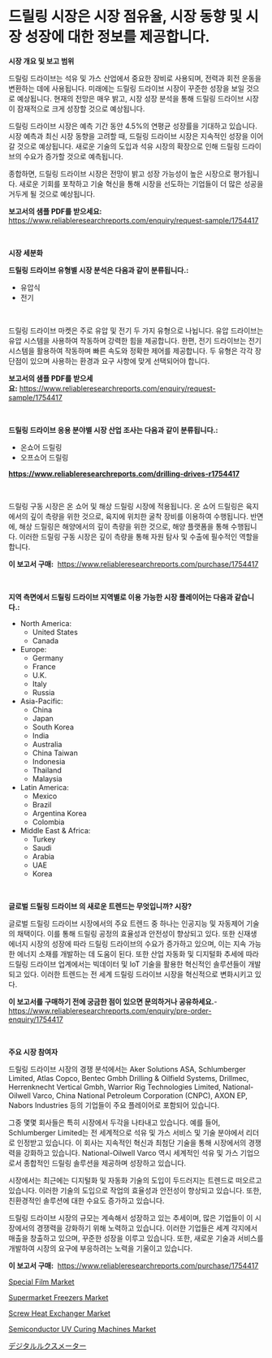 <p><h1>드릴링 시장은 시장 점유율, 시장 동향 및 시장 성장에 대한 정보를 제공합니다.</h1></p><p><strong>시장 개요 및 보고 범위</strong></p>
<p><p>드릴링 드라이브는 석유 및 가스 산업에서 중요한 장비로 사용되며, 전력과 회전 운동을 변환하는 데에 사용됩니다. 미래에는 드릴링 드라이브 시장이 꾸준한 성장을 보일 것으로 예상됩니다. 현재의 전망은 매우 밝고, 시장 성장 분석을 통해 드릴링 드라이브 시장이 잠재적으로 크게 성장할 것으로 예상됩니다.</p><p>드릴링 드라이브 시장은 예측 기간 동안 4.5%의 연평균 성장률을 기대하고 있습니다. 시장 예측과 최신 시장 동향을 고려할 때, 드릴링 드라이브 시장은 지속적인 성장을 이어갈 것으로 예상됩니다. 새로운 기술의 도입과 석유 시장의 확장으로 인해 드릴링 드라이브의 수요가 증가할 것으로 예측됩니다.</p><p>종합하면, 드릴링 드라이브 시장은 전망이 밝고 성장 가능성이 높은 시장으로 평가됩니다. 새로운 기회를 포착하고 기술 혁신을 통해 시장을 선도하는 기업들이 더 많은 성공을 거두게 될 것으로 예상됩니다.</p></p>
<p><strong>보고서의 샘플 PDF를 받으세요:</strong> <a href="https://www.reliableresearchreports.com/enquiry/request-sample/1754417">https://www.reliableresearchreports.com/enquiry/request-sample/1754417</a></p>
<p>&nbsp;</p>
<p><strong>시장 세분화</strong></p>
<p><strong>드릴링 드라이브 유형별 시장 분석은 다음과 같이 분류됩니다.:</strong></p>
<p><ul><li>유압식</li><li>전기</li></ul></p>
<p>&nbsp;</p>
<p><p>드릴링 드라이브 마켓은 주로 유압 및 전기 두 가지 유형으로 나뉩니다. 유압 드라이브는 유압 시스템을 사용하여 작동하며 강력한 힘을 제공합니다. 한편, 전기 드라이브는 전기 시스템을 활용하여 작동하며 빠른 속도와 정확한 제어를 제공합니다. 두 유형은 각각 장단점이 있으며 사용하는 환경과 요구 사항에 맞게 선택되어야 합니다.</p></p>
<p><strong>보고서의 샘플 PDF를 받으세요:</strong>&nbsp;<a href="https://www.reliableresearchreports.com/enquiry/request-sample/1754417">https://www.reliableresearchreports.com/enquiry/request-sample/1754417</a></p>
<p>&nbsp;</p>
<p><strong> 드릴링 드라이브 응용 분야별 시장 산업 조사는 다음과 같이 분류됩니다.:</strong></p>
<p><ul><li>온쇼어 드릴링</li><li>오프쇼어 드릴링</li></ul></p>
<p><strong><a href="https://www.reliableresearchreports.com/drilling-drives-r1754417">https://www.reliableresearchreports.com/drilling-drives-r1754417</a></strong></p>
<p>&nbsp;</p>
<p><p>드릴링 구동 시장은 온 쇼어 및 해상 드릴링 시장에 적용됩니다. 온 쇼어 드릴링은 육지에서의 깊이 측량을 위한 것으로, 육지에 위치한 굴착 장비를 이용하여 수행됩니다. 반면에, 해상 드릴링은 해양에서의 깊이 측량을 위한 것으로, 해양 플랫폼을 통해 수행됩니다. 이러한 드릴링 구동 시장은 깊이 측량을 통해 자원 탐사 및 수출에 필수적인 역할을 합니다.</p></p>
<p><strong>이 보고서 구매:</strong>&nbsp; <a href="https://www.reliableresearchreports.com/purchase/1754417">https://www.reliableresearchreports.com/purchase/1754417</a></p>
<p>&nbsp;</p>
<p><strong>지역 측면에서 드릴링 드라이브 지역별로 이용 가능한 시장 플레이어는 다음과 같습니다.:</strong></p>
<p><ul>
    <li>
        North America:
        <ul>
            <li>United States</li>
            <li>Canada</li>
        </ul>
    </li>
    <li>
        Europe:
        <ul>
            <li>Germany</li>
            <li>France</li>
            <li>U.K.</li>
            <li>Italy</li>
            <li>Russia</li>
        </ul>
    </li>
    <li>
        Asia-Pacific:
        <ul>
            <li>China</li>
            <li>Japan</li>
            <li>South Korea</li>
            <li>India</li>
            <li>Australia</li>
            <li>China Taiwan</li>
            <li>Indonesia</li>
            <li>Thailand</li>
            <li>Malaysia</li>
        </ul>
    </li>
    <li>
        Latin America:
        <ul>
            <li>Mexico</li>
            <li>Brazil</li>
            <li>Argentina Korea</li>
            <li>Colombia</li>
        </ul>
    </li>
    <li>
        Middle East & Africa:
        <ul>
            <li>Turkey</li>
            <li>Saudi</li>
            <li>Arabia</li>
            <li>UAE</li>
            <li>Korea</li>
        </ul>
    </li>
    </ul></p>
<p>&nbsp;</p>
<p><strong>글로벌 드릴링 드라이브 의 새로운 트렌드는 무엇입니까? 시장?</strong></p>
<p><p>글로벌 드릴링 드라이브 시장에서의 주요 트렌드 중 하나는 인공지능 및 자동제어 기술의 채택이다. 이를 통해 드릴링 공정의 효율성과 안전성이 향상되고 있다. 또한 신재생 에너지 시장의 성장에 따라 드릴링 드라이브의 수요가 증가하고 있으며, 이는 지속 가능한 에너지 소재를 개발하는 데 도움이 된다. 또한 산업 자동화 및 디지털화 추세에 따라 드릴링 드라이브 업계에서는 빅데이터 및 IoT 기술을 활용한 혁신적인 솔루션들이 개발되고 있다. 이러한 트렌드는 전 세계 드릴링 드라이브 시장을 혁신적으로 변화시키고 있다.</p></p>
<p><strong>이 보고서를 구매하기 전에 궁금한 점이 있으면 문의하거나 공유하세요.</strong>- <a href="https://www.reliableresearchreports.com/enquiry/pre-order-enquiry/1754417">https://www.reliableresearchreports.com/enquiry/pre-order-enquiry/1754417</a></p>
<p>&nbsp;</p>
<p><strong>주요 시장 참여자</strong></p>
<p><p>드릴링 드라이브 시장의 경쟁 분석에서는 Aker Solutions ASA, Schlumberger Limited, Atlas Copco, Bentec Gmbh Drilling & Oilfield Systems, Drillmec, Herrenknecht Vertical Gmbh, Warrior Rig Technologies Limited, National-Oilwell Varco, China National Petroleum Corporation (CNPC), AXON EP, Nabors Industries 등의 기업들이 주요 플레이어로 포함되어 있습니다.</p><p>그중 몇몇 회사들은 특히 시장에서 두각을 나타내고 있습니다. 예를 들어, Schlumberger Limited는 전 세계적으로 석유 및 가스 서비스 및 기술 분야에서 리더로 인정받고 있습니다. 이 회사는 지속적인 혁신과 최첨단 기술을 통해 시장에서의 경쟁력을 강화하고 있습니다. National-Oilwell Varco 역시 세계적인 석유 및 가스 기업으로서 종합적인 드릴링 솔루션을 제공하며 성장하고 있습니다.</p><p>시장에서는 최근에는 디지털화 및 자동화 기술의 도입이 두드러지는 트렌드로 떠오르고 있습니다. 이러한 기술의 도입으로 작업의 효율성과 안전성이 향상되고 있습니다. 또한, 친환경적인 솔루션에 대한 수요도 증가하고 있습니다.</p><p>드릴링 드라이브 시장의 규모는 계속해서 성장하고 있는 추세이며, 많은 기업들이 이 시장에서의 경쟁력을 강화하기 위해 노력하고 있습니다. 이러한 기업들은 세계 각지에서 매출을 창출하고 있으며, 꾸준한 성장을 이루고 있습니다. 또한, 새로운 기술과 서비스를 개발하여 시장의 요구에 부응하려는 노력을 기울이고 있습니다.</p></p>
<p><strong>이 보고서 구매:</strong>&nbsp;&nbsp;<a href="https://www.reliableresearchreports.com/purchase/1754417">https://www.reliableresearchreports.com/purchase/1754417</a></p>
<p><p><a href="https://issuu.com/reportprime-2/docs/special-film-market-size-2030.pptx">Special Film Market</a></p><p><a href="https://github.com/mabutironaldo/Market-Research-Report-List-4/blob/main/supermarket-freezers-market.md">Supermarket Freezers Market</a></p><p><a href="https://view.publitas.com/reportprime-1/screw-heat-exchanger-market-research-report-its-history-and-forecast-2024-to-2031/">Screw Heat Exchanger Market</a></p><p><a href="https://woozy-pyroraptor-a1f.notion.site/Semiconductor-UV-Curing-Machines-Market-Trends-and-Market-Analysis-forecasted-for-period-2024-2031-81efe10322e94af4b005a016d7f65f03">Semiconductor UV Curing Machines Market</a></p><p><a href="https://github.com/ihabdkwlxs948/Market-Research-Report-List-1/blob/main/950394927844.md">デジタルルクスメーター</a></p></p>